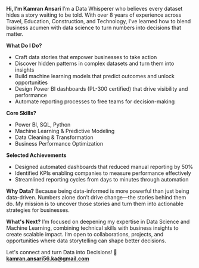 **Hi, I’m Kamran Ansari**
I’m a Data Whisperer who believes every dataset hides a story waiting to be told. With over 8 years of experience across Travel, Education, Construction, and Technology, I’ve learned how to blend business acumen with data science to turn numbers into decisions that matter.

**What Do I Do?**
- Craft data stories that empower businesses to take action
- Discover hidden patterns in complex datasets and turn them into insights
- Build machine learning models that predict outcomes and unlock opportunities
- Design Power BI dashboards (PL-300 certified) that drive visibility and performance
- Automate reporting processes to free teams for decision-making

**Core Skills?**
- Power BI, SQL, Python
- Machine Learning & Predictive Modeling
- Data Cleaning & Transformation
- Business Performance Optimization

**Selected Achievements**
- Designed automated dashboards that reduced manual reporting by 50%
- Identified KPIs enabling companies to measure performance effectively
- Streamlined reporting cycles from days to minutes through automation

**Why Data?**
Because being data-informed is more powerful than just being data-driven. Numbers alone don’t drive change—the stories behind them do. My mission is to uncover those stories and turn them into actionable strategies for businesses.

**What's Next?**
I’m focused on deepening my expertise in Data Science and Machine Learning, combining technical skills with business insights to create scalable impact. I’m open to collaborations, projects, and opportunities where data storytelling can shape better decisions.

Let's connect and turn Data into Decisions!
**📧 kamran.ansari56.ka@gmail.com**
